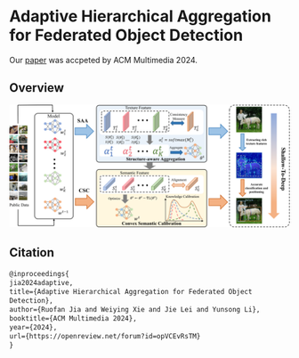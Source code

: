 # Adaptive Hierarchical Aggregation for Federated Object Detection
Our [paper](https://openreview.net/forum?id=opVCEvRsTM) was accpeted by ACM Multimedia 2024.
## Overview
![Overview](readme/Overview.png)
## Citation
```
@inproceedings{
jia2024adaptive,
title={Adaptive Hierarchical Aggregation for Federated Object Detection},
author={Ruofan Jia and Weiying Xie and Jie Lei and Yunsong Li},
booktitle={ACM Multimedia 2024},
year={2024},
url={https://openreview.net/forum?id=opVCEvRsTM}
}
```
